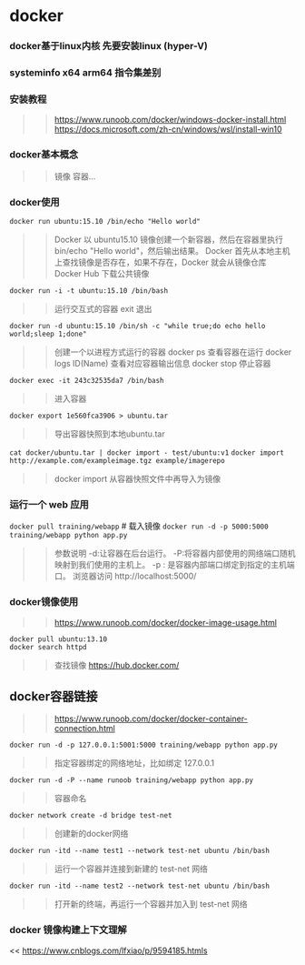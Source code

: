 # docker

### docker基于linux内核 先要安装linux (hyper-V)

### systeminfo   x64 arm64 指令集差别

### 安装教程
>> https://www.runoob.com/docker/windows-docker-install.html
>> https://docs.microsoft.com/zh-cn/windows/wsl/install-win10

### docker基本概念
>> 镜像 容器...

### docker使用
`docker run ubuntu:15.10 /bin/echo "Hello world"  `
>> Docker 以 ubuntu15.10 镜像创建一个新容器，然后在容器里执行 bin/echo "Hello world"，然后输出结果。  Docker 首先从本地主机上查找镜像是否存在，如果不存在，Docker 就会从镜像仓库 Docker Hub 下载公共镜像

`docker run -i -t ubuntu:15.10 /bin/bash`
>> 运行交互式的容器  exit 退出

`docker run -d ubuntu:15.10 /bin/sh -c "while true;do echo hello world;sleep 1;done"`
>> 创建一个以进程方式运行的容器
>> docker ps 查看容器在运行
>> docker logs ID(Name) 查看对应容器输出信息
>> docker stop 停止容器

`docker exec -it 243c32535da7 /bin/bash`
>> 进入容器

`docker export 1e560fca3906 > ubuntu.tar`
>> 导出容器快照到本地ubuntu.tar

`cat docker/ubuntu.tar | docker import - test/ubuntu:v1`
`docker import http://example.com/exampleimage.tgz example/imagerepo`
>> docker import 从容器快照文件中再导入为镜像


### 运行一个 web 应用
`docker pull training/webapp`  # 载入镜像
`docker run -d -p 5000:5000 training/webapp python app.py`
>> 参数说明 -d:让容器在后台运行。  -P:将容器内部使用的网络端口随机映射到我们使用的主机上。 -p : 是容器内部端口绑定到指定的主机端口。
>> 浏览器访问 http://localhost:5000/


### docker镜像使用
>> https://www.runoob.com/docker/docker-image-usage.html

`docker pull ubuntu:13.10`  
`docker search httpd`
>> 查找镜像 https://hub.docker.com/

## docker容器链接
>> https://www.runoob.com/docker/docker-container-connection.html

`docker run -d -p 127.0.0.1:5001:5000 training/webapp python app.py`
>> 指定容器绑定的网络地址，比如绑定 127.0.0.1

`docker run -d -P --name runoob training/webapp python app.py`
>> 容器命名

`docker network create -d bridge test-net`
>> 创建新的docker网络

`docker run -itd --name test1 --network test-net ubuntu /bin/bash`
>> 运行一个容器并连接到新建的 test-net 网络

`docker run -itd --name test2 --network test-net ubuntu /bin/bash`
>> 打开新的终端，再运行一个容器并加入到 test-net 网络


### docker 镜像构建上下文理解
<< https://www.cnblogs.com/lfxiao/p/9594185.htmls
